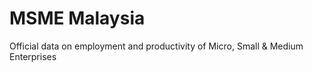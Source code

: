 # MSME Malaysia
Official data on employment and productivity of Micro, Small &amp; Medium Enterprises
